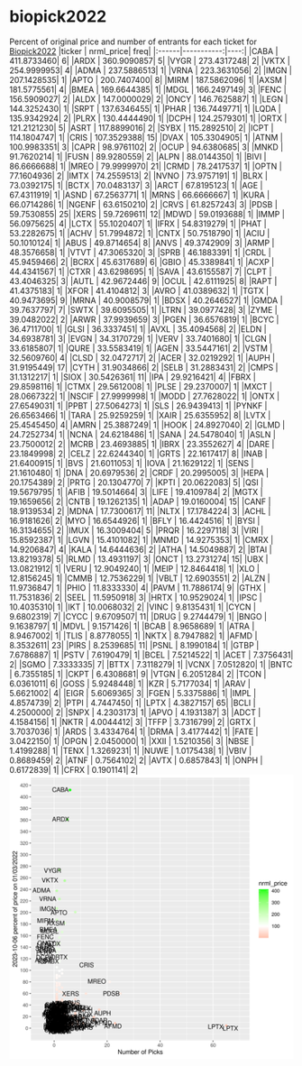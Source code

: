 # biopick2022
Percent of original price and number of entrants for each ticket for [Biopick2022](https://twitter.com/hashtag/Biopick2022)
|ticker |  nrml_price| freq|
|:------|-----------:|----:|
|CABA   | 411.8733460|    6|
|ARDX   | 360.9090857|    5|
|VYGR   | 273.4317248|    2|
|VKTX   | 254.9999953|    4|
|ADMA   | 237.5886513|    1|
|VRNA   | 223.3631056|    2|
|IMGN   | 207.1428535|    1|
|APTO   | 200.7407400|    8|
|MIRM   | 187.5862096|    1|
|AXSM   | 181.5775561|    4|
|BMEA   | 169.6644385|    1|
|MDGL   | 166.2497149|    3|
|FENC   | 156.5909027|    2|
|ALDX   | 147.0000029|    2|
|ONCY   | 146.7625887|    1|
|LEGN   | 144.3252430|    1|
|SRPT   | 137.6346455|    1|
|PHAR   | 136.7449771|    1|
|LQDA   | 135.9342924|    2|
|PLRX   | 130.4444490|    1|
|DCPH   | 124.2579301|    1|
|ORTX   | 121.2121230|    5|
|ASRT   | 117.8899016|    2|
|SYBX   | 115.2892510|    2|
|ICPT   | 114.1804747|    1|
|CRIS   | 107.3529388|   15|
|DVAX   | 105.3304905|    1|
|ATNM   | 100.9983351|    3|
|CAPR   |  98.9761102|    2|
|OCUP   |  94.6380685|    3|
|MNKD   |  91.7620214|    1|
|FUSN   |  89.9280559|    2|
|ALPN   |  88.0144350|    1|
|BIVI   |  86.6666688|    1|
|MREO   |  79.9999970|   21|
|CRMD   |  78.2417537|    1|
|OPTN   |  77.1604936|    2|
|IMTX   |  74.2559513|    2|
|NVNO   |  73.9757191|    1|
|BLRX   |  73.0392175|    1|
|BCTX   |  70.0483137|    3|
|ARCT   |  67.8195123|    1|
|AGE    |  67.4311919|    1|
|ASND   |  67.2563771|    1|
|MRNS   |  66.6666667|    1|
|KURA   |  66.0714286|    1|
|NGENF  |  63.6150210|    2|
|CRVS   |  61.8257243|    3|
|PDSB   |  59.7530855|   25|
|XERS   |  59.7269611|   12|
|MDWD   |  59.0193688|    1|
|IMMP   |  56.0975625|    4|
|LCTX   |  55.1020407|    1|
|IFRX   |  54.8319279|    1|
|PHAT   |  53.2282675|    1|
|ACHV   |  51.7994872|    1|
|CNTX   |  50.7518790|    1|
|ACIU   |  50.1010124|    1|
|ABUS   |  49.8714654|    8|
|ANVS   |  49.3742909|    3|
|ARMP   |  48.3576658|    1|
|VTVT   |  47.3065320|    3|
|SPRB   |  46.1883391|    1|
|CRDL   |  45.9459466|    2|
|BCRX   |  45.6317689|    6|
|GBIO   |  45.3389841|    1|
|ACXP   |  44.4341567|    1|
|CTXR   |  43.6298695|    1|
|SAVA   |  43.6155587|    7|
|CLPT   |  43.4046325|    3|
|AUTL   |  42.9672446|    9|
|OCUL   |  42.6111925|    8|
|RAPT   |  41.4375183|    1|
|XFOR   |  41.4104812|    3|
|AVRO   |  41.0389632|    1|
|TGTX   |  40.9473695|    9|
|MRNA   |  40.9008579|    1|
|BDSX   |  40.2646527|    1|
|GMDA   |  39.7637797|    7|
|SWTX   |  39.6095505|    1|
|LTRN   |  39.0977428|    3|
|ZYME   |  39.0482022|    2|
|ARWR   |  37.9939659|    3|
|PGEN   |  36.6576819|    1|
|BCYC   |  36.4711700|    1|
|GLSI   |  36.3337451|    1|
|AVXL   |  35.4094568|    2|
|ELDN   |  34.6938781|    3|
|EVGN   |  34.3170729|    1|
|VERV   |  33.7401680|    1|
|CLGN   |  33.6185807|    1|
|QURE   |  33.5583419|    1|
|AGEN   |  33.5447161|    2|
|VSTM   |  32.5609760|    4|
|CLSD   |  32.0472717|    2|
|ACER   |  32.0219292|    1|
|AUPH   |  31.9195449|   17|
|CYTH   |  31.9034866|    2|
|SELB   |  31.2883431|    2|
|CMPS   |  31.1312217|    1|
|SIOX   |  30.5426361|   11|
|IPA    |  29.9216421|    4|
|FBRX   |  29.8598116|    1|
|CTMX   |  29.5612008|    1|
|PLSE   |  29.2370007|    1|
|MXCT   |  28.0667322|    1|
|NSCIF  |  27.9999998|    1|
|MODD   |  27.7628022|    1|
|ONTX   |  27.6549031|    1|
|PPBT   |  27.5064273|    1|
|SLS    |  26.9439413|    1|
|PYNKF  |  26.6563466|    1|
|TARA   |  25.9259259|    1|
|XAIR   |  25.6355952|    8|
|LVTX   |  25.4545450|    4|
|AMRN   |  25.3887249|    1|
|HOOK   |  24.8927040|    2|
|GLMD   |  24.7252734|    1|
|NCNA   |  24.6218486|    1|
|SANA   |  24.5478040|    1|
|ASLN   |  23.7500012|    2|
|MCRB   |  23.4693885|    1|
|IBRX   |  23.3552627|    4|
|DARE   |  23.1849998|    2|
|CELZ   |  22.6244340|    1|
|GRTS   |  22.1617417|    8|
|INAB   |  21.6400915|    1|
|BVS    |  21.6011053|    1|
|IOVA   |  21.1629122|    1|
|SENS   |  21.1610480|    1|
|DNA    |  20.6979536|    2|
|CRDF   |  20.2995005|    3|
|HEPA   |  20.1754389|    2|
|PRTG   |  20.1304770|    7|
|KPTI   |  20.0622083|    5|
|QSI    |  19.5679795|    1|
|AFIB   |  19.5014664|    3|
|LIFE   |  19.4109784|    2|
|MGTX   |  19.1659656|    2|
|CNTB   |  19.1262135|    1|
|ADAP   |  19.0160004|   15|
|CANF   |  18.9139534|    2|
|MDNA   |  17.7300617|   11|
|NLTX   |  17.1784224|    3|
|ACHL   |  16.9181626|    2|
|MYO    |  16.6544926|    1|
|BFLY   |  16.4424516|    1|
|BYSI   |  16.3134655|    2|
|IMUX   |  16.3009404|    5|
|PRQR   |  16.2297118|    3|
|VIRI   |  15.8592387|    1|
|LGVN   |  15.4101082|    1|
|MNMD   |  14.9275353|    1|
|CMRX   |  14.9206847|    4|
|KALA   |  14.6444636|    2|
|ATHA   |  14.5049887|    2|
|BTAI   |  13.8219378|    5|
|RLMD   |  13.4931197|    3|
|ONCT   |  13.2731274|   15|
|UBX    |  13.0821912|    1|
|VERU   |  12.9049240|    1|
|MEIP   |  12.8464418|    1|
|XLO    |  12.8156245|    1|
|CMMB   |  12.7536229|    1|
|VBLT   |  12.6903551|    2|
|ALZN   |  11.9736847|    1|
|PHIO   |  11.8333330|    4|
|PAVM   |  11.7886174|    9|
|GTHX   |  11.7531836|    2|
|SEEL   |  11.5950918|    3|
|HRTX   |  10.9529024|    1|
|IPSC   |  10.4035310|    1|
|IKT    |  10.0068032|    2|
|VINC   |   9.8135431|    1|
|CYCN   |   9.6802319|    7|
|CYCC   |   9.6709507|   11|
|DRUG   |   9.2744479|    1|
|BNGO   |   9.1638797|    1|
|MDVL   |   9.1571426|    1|
|BCAB   |   8.9658689|    1|
|ATRA   |   8.9467002|    1|
|TLIS   |   8.8778055|    1|
|NKTX   |   8.7947882|    1|
|AFMD   |   8.3532611|   23|
|PIRS   |   8.2539685|   11|
|PSNL   |   8.1990184|    1|
|GTBP   |   7.6786887|    1|
|PSTV   |   7.6190479|    1|
|BCEL   |   7.5214522|    1|
|ACET   |   7.3756431|    2|
|SGMO   |   7.3333335|    7|
|BTTX   |   7.3118279|    1|
|VCNX   |   7.0512820|    1|
|BNTC   |   6.7355185|    1|
|CKPT   |   6.4308681|    9|
|VTGN   |   6.2051284|    2|
|TCON   |   6.0361011|    6|
|GOSS   |   5.9248448|    1|
|KZR    |   5.7177034|    1|
|ARAV   |   5.6621002|    4|
|EIGR   |   5.6069365|    3|
|FGEN   |   5.3375886|    1|
|IMPL   |   4.8574739|    2|
|PTPI   |   4.7447450|    1|
|LPTX   |   4.3827157|   65|
|BCLI   |   4.2500000|    2|
|SNPX   |   4.2303173|    1|
|APVO   |   4.1931387|    3|
|ADCT   |   4.1584156|    1|
|NKTR   |   4.0044412|    3|
|TFFP   |   3.7316799|    2|
|GRTX   |   3.7037036|    1|
|ARDS   |   3.4334764|    1|
|DRMA   |   3.4177442|    1|
|FATE   |   3.0422150|    1|
|OPGN   |   2.0450000|    1|
|XXII   |   1.5210356|    3|
|NBSE   |   1.4199288|    1|
|TENX   |   1.3269231|    1|
|NUWE   |   1.0175438|    1|
|VBIV   |   0.8689459|    2|
|ATNF   |   0.7564102|    2|
|AVTX   |   0.6857843|    1|
|ONPH   |   0.6172839|    1|
|CFRX   |   0.1901141|    2|
![retvspicks](biopicks.png?raw=true)
